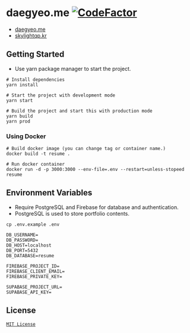 # daegyeo.me [![CodeFactor](https://www.codefactor.io/repository/github/skylightqp/daegyeo.me/badge)](https://www.codefactor.io/repository/github/skylightqp/daegyeo.me)

- [daegyeo.me](https://daegyeo.me/)
- [skylightqp.kr](https://skylightqp.kr/)

## Getting Started

- Use yarn package manager to start the project.

```shell
# Install dependencies
yarn install

# Start the project with development mode
yarn start

# Build the project and start this with production mode
yarn build
yarn prod
```  

### Using Docker
```shell
# Build docker image (you can change tag or container name.)
docker build -t resume .

# Run docker container
docker run -d -p 3000:3000 --env-file=.env --restart=unless-stopeed resume
```

## Environment Variables

- Require PostgreSQL and Firebase for database and authentication.
- PostgreSQL is used to store portfolio contents.

```shell
cp .env.example .env
```

```
DB_USERNAME=
DB_PASSWORD=
DB_HOST=localhost
DB_PORT=5432
DB_DATABASE=resume

FIREBASE_PROJECT_ID=
FIREBASE_CLIENT_EMAIL=
FIREBASE_PRIVATE_KEY=

SUPABASE_PROJECT_URL=
SUPABASE_API_KEY=
```

## License
[`MIT License`](https://github.com/SkyLightQP/daegyeo.me/blob/main/LICENSE)
